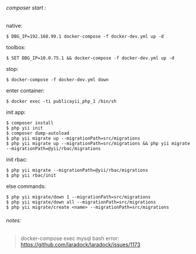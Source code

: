###### composer start :

native: 

	$ DBG_IP=192.168.99.1 docker-compose -f docker-dev.yml up -d
toolbox:

	$ SET DBG_IP=10.0.75.1 && docker-compose -f docker-dev.yml up -d
stop:

	$ docker-compose -f docker-dev.yml down
enter container:

    $ docker exec -ti publicayii_php_1 /bin/sh
init app:

    $ composer install
    $ php yii init
    $ composer dump-autoload
    $ php yii migrate up --migrationPath=src/migrations
    $ php yii migrate up --migrationPath=src/migrations && php yii migrate --migrationPath=@yii/rbac/migrations
    
    
init rbac:

    $ php yii migrate --migrationPath=@yii/rbac/migrations
    $ php yii rbac/init
    
else commands:

    $ php yii migrate/down 1 --migrationPath=src/migrations
    $ php yii migrate/down all --migrationPath=src/migrations
    $ php yii migrate/create <name> --migrationPath=src/migrations
    
    
###### notes:

> docker-compose exec mysql bash error:  https://github.com/laradock/laradock/issues/1173